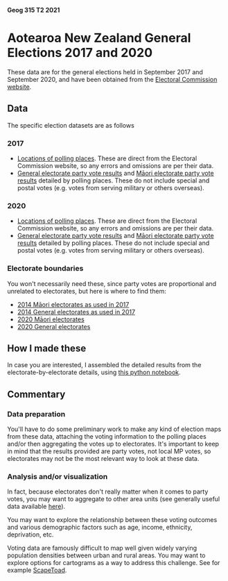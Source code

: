 **Geog 315 T2 2021**

# Aotearoa New Zealand General Elections 2017 and 2020
These data are for the general elections held in September 2017 and September 2020, and have been obtained from the [Electoral Commission website](https://www.electionresults.govt.nz).

## Data
The specific election datasets are as follows

### 2017
+ [Locations of polling places](voting-places-2017.gpkg?raw=true). These are direct from the Electoral Commission website, so any errors and omissions are per their data.
+ [General electorate party vote results](non-maori-electorate-detailed-party-results-2017.csv?raw=true) and [Māori electorate party vote results](maori-electorate-detailed-party-results-2017.csv?raw=true) detailed by polling places. These do not include special and postal votes (e.g. votes from serving military or others overseas).

### 2020
+ [Locations of polling places](voting-places-2020.gpkg?raw=true). These are direct from the Electoral Commission website, so any errors and omissions are per their data.
+ [General electorate party vote results](non-maori-electorate-detailed-party-results-2020.csv?raw=true) and [Māori electorate party vote results](maori-electorate-detailed-party-results-2020.csv?raw=true) detailed by polling places. These do not include special and postal votes (e.g. votes from serving military or others overseas).

### Electorate boundaries
You won't necessarily need these, since party votes are proportional and unrelated to electorates, but here is where to find them:
+ [2014 Māori electorates as used in 2017](https://datafinder.stats.govt.nz/layer/104063-maori-electoral-district-2014/])
+ [2014 General electorates as used in 2017](https://datafinder.stats.govt.nz/layer/104062-general-electoral-district-2014/)
+ [2020 Māori electorates](https://datafinder.stats.govt.nz/layer/104579-maori-electorates-2020/)
+ [2020 General electorates](https://datafinder.stats.govt.nz/layer/104580-general-electorates-2020/)

## How I made these
In case you are interested, I assembled the detailed results from the electorate-by-electorate details, using <a target="_blank" href="https://github.com/DOSull/Geog315/blob/master/labs/mini-project/anz-elections/pull-elections-data.ipynb">this python notebook</a>.

## Commentary
### Data preparation
You'll have to do some preliminary work to make any kind of election maps from these data, attaching the voting information to the polling places and/or then aggregating the votes up to electorates. It's important to keep in mind that the results provided are party votes, not local MP votes, so electorates may not be the most relevant way to look at these data.

### Analysis and/or visualization
In fact, because electorates don't really matter when it comes to party votes, you may want to aggregate to other area units (see generally useful data available [here](../aotearoa-new-zealand-census-data.md)).

You may want to explore the relationship between these voting outcomes and various demographic factors such as age, income, ethnicity, deprivation, etc.

Voting data are famously difficult to map well given widely varying population densities between urban and rural areas. You may want to explore options for cartograms as a way to address this challenge. See for example [ScapeToad](http://scapetoad.choros.place/).
